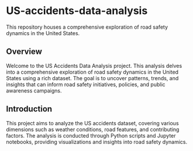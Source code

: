 # US-accidents-data-analysis
This repository houses a comprehensive exploration of road safety dynamics in the United States.

## Overview

Welcome to the US Accidents Data Analysis project. This analysis delves into a comprehensive exploration of road safety dynamics in the United States using a rich dataset. The goal is to uncover patterns, trends, and insights that can inform road safety initiatives, policies, and public awareness campaigns.

## Introduction

This project aims to analyze the US accidents dataset, covering various dimensions such as weather conditions, road features, and contributing factors. The analysis is conducted through Python scripts and Jupyter notebooks, providing visualizations and insights into road safety dynamics.
